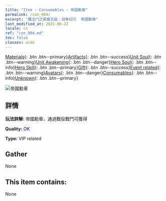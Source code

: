 ```yaml
---
title: "Item - Consumables - 帝國勳章"
permalink: /con_904/
excerpt: "魔法门之英雄无敌：战争纪元  帝國勳章"
last_modified_at: 2021-06-22
locale: cn
ref: "con_904.md"
toc: false
classes: wide
---
```

 [Materials](/ItemsCN/){: .btn .btn--primary}[Artifacts](/ItemsCN/Artifacts/){: .btn .btn--success}[Unit Soul](/ItemsCN/UnitSoul/){: .btn .btn--warning}[Unit Awakening](/ItemsCN/UnitAwakening/){: .btn .btn--danger}[Hero Soul](/ItemsCN/HeroSoul/){: .btn .btn--info}[Hero Skill](/ItemsCN/HeroSkill/){: .btn .btn--primary}[Gift](/ItemsCN/Gift/){: .btn .btn--success}[Event related](/ItemsCN/Events/){: .btn .btn--warning}[Avatars](/ItemsCN/Avatars/){: .btn .btn--danger}[Consumables](/ItemsCN/Consumables/){: .btn .btn--info}[Unknown](/ItemsCN/Unknown/){: .btn .btn--primary}

 ![帝國勳章](/images/t/i_108.png)

## 詳情
 **玩法詳解:** 帝國勳章，通過戰役戰鬥可獲得

 **Quality:** <span style="color: #000080">OK</span>

 **Type:** VIP related

## Gather

  None

## This item contains:

  None

